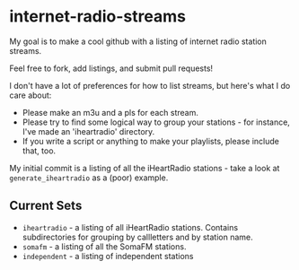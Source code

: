 # internet-radio-streams

My goal is to make a cool github with a listing of internet radio station streams.

Feel free to fork, add listings, and submit pull requests!

I don't have a lot of preferences for how to list streams, but here's what
I do care about:

* Please make an m3u and a pls for each stream.
* Please try to find some logical way to group your stations - for
  instance, I've made an 'iheartradio' directory.
* If you write a script or anything to make your playlists, please
  include that, too.

My initial commit is a listing of all the iHeartRadio stations - take a look at
`generate_iheartradio` as a (poor) example.

## Current Sets

* `iheartradio` - a listing of all iHeartRadio stations. Contains subdirectories for grouping by callletters and by station name.
* `somafm` - a listing of all the SomaFM stations.
* `independent` - a listing of independent stations
